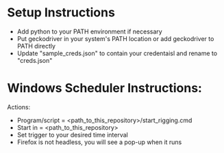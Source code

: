 # Setup Instructions #

- Add python to your PATH environment if necessary
- Put geckodriver in your system's PATH location or add geckodriver to PATH directly
- Update "sample_creds.json" to contain your credentaisl and rename to "creds.json"

# Windows Scheduler Instructions: #

Actions:
- Program/script = <path_to_this_repository>/start_rigging.cmd
- Start in = <path_to_this_repository>
- Set trigger to your desired time interval
- Firefox is not headless, you will see a pop-up when it runs
